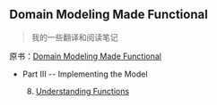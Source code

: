 ## Domain Modeling Made Functional
> 我的一些翻译和阅读笔记

原书：[Domain Modeling Made Functional](https://www.amazon.com/Domain-Modeling-Made-Functional-Domain-Driven-ebook/dp/B07B44BPFB/ref=sr_1_1?crid=257Z352J21HVI&dchild=1&keywords=domain+modeling+made+functional&qid=1593477494&sprefix=domain+model%2Caps%2C392&sr=8-1)

  

* Part III -- Implementing the Model

  8. [Understanding Functions](./understanding-functions/README.md) 
  